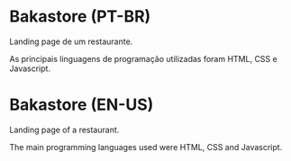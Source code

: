 # Bakastore (PT-BR)

Landing page de um restaurante.

As principais linguagens de programação utilizadas foram HTML, CSS e Javascript.

# Bakastore (EN-US)

Landing page of a restaurant.

The main programming languages used were HTML, CSS and Javascript.
